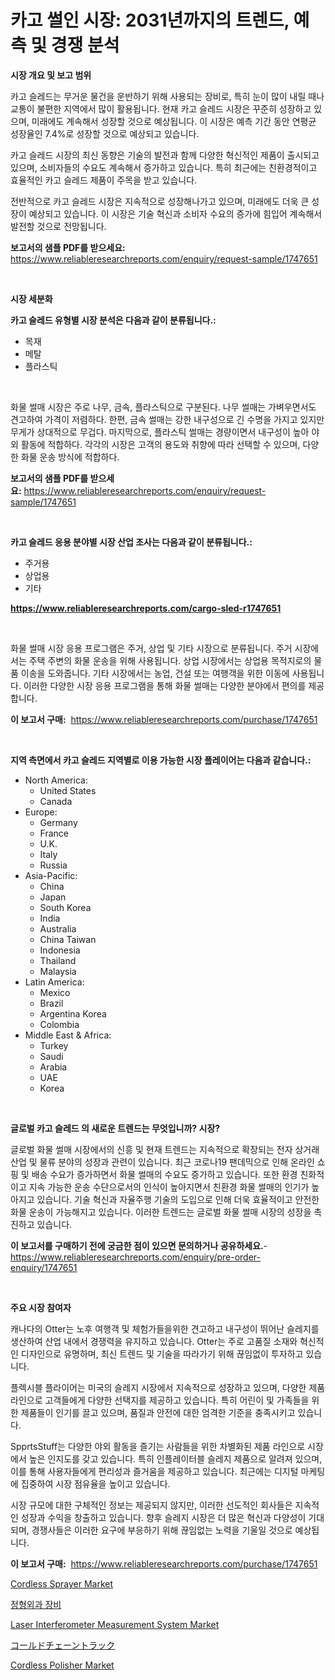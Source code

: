 <p><h1>카고 썰인 시장: 2031년까지의 트렌드, 예측 및 경쟁 분석</h1></p><p><strong>시장 개요 및 보고 범위</strong></p>
<p><p>카고 슬레드는 무거운 물건을 운반하기 위해 사용되는 장비로, 특히 눈이 많이 내릴 때나 교통이 불편한 지역에서 많이 활용됩니다. 현재 카고 슬레드 시장은 꾸준히 성장하고 있으며, 미래에도 계속해서 성장할 것으로 예상됩니다. 이 시장은 예측 기간 동안 연평균 성장율인 7.4%로 성장할 것으로 예상되고 있습니다.</p><p>카고 슬레드 시장의 최신 동향은 기술의 발전과 함께 다양한 혁신적인 제품이 출시되고 있으며, 소비자들의 수요도 계속해서 증가하고 있습니다. 특히 최근에는 친환경적이고 효율적인 카고 슬레드 제품이 주목을 받고 있습니다.</p><p>전반적으로 카고 슬레드 시장은 지속적으로 성장해나가고 있으며, 미래에도 더욱 큰 성장이 예상되고 있습니다. 이 시장은 기술 혁신과 소비자 수요의 증가에 힘입어 계속해서 발전할 것으로 전망됩니다.</p></p>
<p><strong>보고서의 샘플 PDF를 받으세요:</strong> <a href="https://www.reliableresearchreports.com/enquiry/request-sample/1747651">https://www.reliableresearchreports.com/enquiry/request-sample/1747651</a></p>
<p>&nbsp;</p>
<p><strong>시장 세분화</strong></p>
<p><strong>카고 슬레드 유형별 시장 분석은 다음과 같이 분류됩니다.:</strong></p>
<p><ul><li>목재</li><li>메탈</li><li>플라스틱</li></ul></p>
<p>&nbsp;</p>
<p><p>화물 썰매 시장은 주로 나무, 금속, 플라스틱으로 구분된다. 나무 썰매는 가벼우면서도 견고하여 가격이 저렴하다. 한편, 금속 썰매는 강한 내구성으로 긴 수명을 가지고 있지만 무게가 상대적으로 무겁다. 마지막으로, 플라스틱 썰매는 경량이면서 내구성이 높아 야외 활동에 적합하다. 각각의 시장은 고객의 용도와 취향에 따라 선택할 수 있으며, 다양한 화물 운송 방식에 적합하다.</p></p>
<p><strong>보고서의 샘플 PDF를 받으세요:</strong>&nbsp;<a href="https://www.reliableresearchreports.com/enquiry/request-sample/1747651">https://www.reliableresearchreports.com/enquiry/request-sample/1747651</a></p>
<p>&nbsp;</p>
<p><strong> 카고 슬레드 응용 분야별 시장 산업 조사는 다음과 같이 분류됩니다.:</strong></p>
<p><ul><li>주거용</li><li>상업용</li><li>기타</li></ul></p>
<p><strong><a href="https://www.reliableresearchreports.com/cargo-sled-r1747651">https://www.reliableresearchreports.com/cargo-sled-r1747651</a></strong></p>
<p>&nbsp;</p>
<p><p>화물 썰매 시장 응용 프로그램은 주거, 상업 및 기타 시장으로 분류됩니다. 주거 시장에서는 주택 주변의 화물 운송을 위해 사용됩니다. 상업 시장에서는 상업용 목적지로의 물품 이송을 도와줍니다. 기타 시장에서는 농업, 건설 또는 여행객을 위한 이동에 사용됩니다. 이러한 다양한 시장 응용 프로그램을 통해 화물 썰매는 다양한 분야에서 편의를 제공합니다.</p></p>
<p><strong>이 보고서 구매:</strong>&nbsp; <a href="https://www.reliableresearchreports.com/purchase/1747651">https://www.reliableresearchreports.com/purchase/1747651</a></p>
<p>&nbsp;</p>
<p><strong>지역 측면에서 카고 슬레드 지역별로 이용 가능한 시장 플레이어는 다음과 같습니다.:</strong></p>
<p><ul>
    <li>
        North America:
        <ul>
            <li>United States</li>
            <li>Canada</li>
        </ul>
    </li>
    <li>
        Europe:
        <ul>
            <li>Germany</li>
            <li>France</li>
            <li>U.K.</li>
            <li>Italy</li>
            <li>Russia</li>
        </ul>
    </li>
    <li>
        Asia-Pacific:
        <ul>
            <li>China</li>
            <li>Japan</li>
            <li>South Korea</li>
            <li>India</li>
            <li>Australia</li>
            <li>China Taiwan</li>
            <li>Indonesia</li>
            <li>Thailand</li>
            <li>Malaysia</li>
        </ul>
    </li>
    <li>
        Latin America:
        <ul>
            <li>Mexico</li>
            <li>Brazil</li>
            <li>Argentina Korea</li>
            <li>Colombia</li>
        </ul>
    </li>
    <li>
        Middle East & Africa:
        <ul>
            <li>Turkey</li>
            <li>Saudi</li>
            <li>Arabia</li>
            <li>UAE</li>
            <li>Korea</li>
        </ul>
    </li>
    </ul></p>
<p>&nbsp;</p>
<p><strong>글로벌 카고 슬레드 의 새로운 트렌드는 무엇입니까? 시장?</strong></p>
<p><p>글로벌 화물 썰매 시장에서의 신흥 및 현재 트렌드는 지속적으로 확장되는 전자 상거래 산업 및 물류 분야의 성장과 관련이 있습니다. 최근 코로나19 팬데믹으로 인해 온라인 쇼핑 및 배송 수요가 증가하면서 화물 썰매의 수요도 증가하고 있습니다. 또한 환경 친화적이고 지속 가능한 운송 수단으로서의 인식이 높아지면서 친환경 화물 썰매의 인기가 높아지고 있습니다. 기술 혁신과 자율주행 기술의 도입으로 인해 더욱 효율적이고 안전한 화물 운송이 가능해지고 있습니다. 이러한 트렌드는 글로벌 화물 썰매 시장의 성장을 촉진하고 있습니다.</p></p>
<p><strong>이 보고서를 구매하기 전에 궁금한 점이 있으면 문의하거나 공유하세요.</strong>- <a href="https://www.reliableresearchreports.com/enquiry/pre-order-enquiry/1747651">https://www.reliableresearchreports.com/enquiry/pre-order-enquiry/1747651</a></p>
<p>&nbsp;</p>
<p><strong>주요 시장 참여자</strong></p>
<p><p>캐나다의 Otter는 노후 여행객 및 체험가들을위한 견고하고 내구성이 뛰어난 슬레지를 생산하여 산업 내에서 경쟁력을 유지하고 있습니다. Otter는 주로 고품질 소재와 혁신적인 디자인으로 유명하며, 최신 트렌드 및 기술을 따라가기 위해 끊임없이 투자하고 있습니다.</p><p>플렉시블 플라이어는 미국의 슬레지 시장에서 지속적으로 성장하고 있으며, 다양한 제품 라인으로 고객들에게 다양한 선택지를 제공하고 있습니다. 특히 어린이 및 가족들을 위한 제품들이 인기를 끌고 있으며, 품질과 안전에 대한 엄격한 기준을 충족시키고 있습니다.</p><p>SpprtsStuff는 다양한 야외 활동을 즐기는 사람들을 위한 차별화된 제품 라인으로 시장에서 높은 인지도를 갖고 있습니다. 특히 인플레이터블 슬레지 제품으로 알려져 있으며, 이를 통해 사용자들에게 편리성과 즐거움을 제공하고 있습니다. 최근에는 디지털 마케팅에 집중하여 시장 점유율을 높이고 있습니다.</p><p>시장 규모에 대한 구체적인 정보는 제공되지 않지만, 이러한 선도적인 회사들은 지속적인 성장과 수익을 창출하고 있습니다. 향후 슬레지 시장은 더 많은 혁신과 다양성이 기대되며, 경쟁사들은 이러한 요구에 부응하기 위해 끊임없는 노력을 기울일 것으로 예상됩니다.</p></p>
<p><strong>이 보고서 구매:</strong>&nbsp;&nbsp;<a href="https://www.reliableresearchreports.com/purchase/1747651">https://www.reliableresearchreports.com/purchase/1747651</a></p>
<p><p><a href="https://github.com/julyju69/Market-Research-Report-List-2/blob/main/cordless-sprayer-market.md">Cordless Sprayer Market</a></p><p><a href="https://medium.com/@cierrahayes645/%EC%A0%95%ED%98%95-%EC%99%B8%EA%B3%BC-%EC%9E%A5%EB%B9%84-%EC%8B%9C%EC%9E%A5-%EA%B7%9C%EB%AA%A8-%EC%8B%9C%EC%9E%A5-%EC%A0%84%EB%A7%9D-%EB%B0%8F-%EC%8B%9C%EC%9E%A5-%EC%98%88%EC%B8%A1-2024%EB%85%84%EB%B6%80%ED%84%B0-2031%EB%85%84%EA%B9%8C%EC%A7%80-6606c6e15610">정형외과 장비</a></p><p><a href="https://view.publitas.com/reportprime-1/laser-interferometer-measurement-system-market-the-key-to-successful-business-strategy-forecast-till-2031/">Laser Interferometer Measurement System Market</a></p><p><a href="https://github.com/CloydAbbott2023/Market-Research-Report-List-1/blob/main/301982528302.md">コールドチェーントラック</a></p><p><a href="https://github.com/gdfhhhj/Market-Research-Report-List-4/blob/main/cordless-polisher-market.md">Cordless Polisher Market</a></p></p>